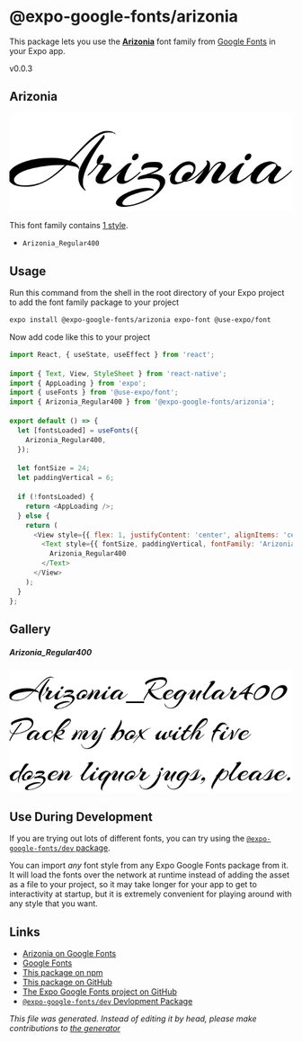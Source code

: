 # @expo-google-fonts/arizonia

This package lets you use the [**Arizonia**](https://fonts.google.com/specimen/Arizonia) font family from [Google Fonts](https://fonts.google.com/) in your Expo app.

v0.0.3

## Arizonia

![Arizonia](./font-family.png)

This font family contains [1 style](#gallery).

- `Arizonia_Regular400`

## Usage

Run this command from the shell in the root directory of your Expo project to add the font family package to your project
```sh
expo install @expo-google-fonts/arizonia expo-font @use-expo/font
```

Now add code like this to your project
```js
import React, { useState, useEffect } from 'react';

import { Text, View, StyleSheet } from 'react-native';
import { AppLoading } from 'expo';
import { useFonts } from '@use-expo/font';
import { Arizonia_Regular400 } from '@expo-google-fonts/arizonia';

export default () => {
  let [fontsLoaded] = useFonts({
    Arizonia_Regular400,
  });

  let fontSize = 24;
  let paddingVertical = 6;

  if (!fontsLoaded) {
    return <AppLoading />;
  } else {
    return (
      <View style={{ flex: 1, justifyContent: 'center', alignItems: 'center' }}>
        <Text style={{ fontSize, paddingVertical, fontFamily: 'Arizonia_Regular400' }}>
          Arizonia_Regular400
        </Text>
      </View>
    );
  }
};

```

## Gallery

##### Arizonia_Regular400
![Arizonia_Regular400](./603a1ae367969056ace1484bd5db4d882fabfa78008e6843d3ba07c08082c2c7.ttf.png)


## Use During Development

If you are trying out lots of different fonts, you can try using the [`@expo-google-fonts/dev` package](https://github.com/expo/google-fonts/tree/master/font-packages/dev#readme).

You can import *any* font style from any Expo Google Fonts package from it. It will load the fonts
over the network at runtime instead of adding the asset as a file to your project, so it may take longer
for your app to get to interactivity at startup, but it is extremely convenient
for playing around with any style that you want.

## Links

- [Arizonia on Google Fonts](https://fonts.google.com/specimen/Arizonia)
- [Google Fonts](https://fonts.google.com/)
- [This package on npm](https://www.npmjs.com/package/@expo-google-fonts/arizonia)
- [This package on GitHub](https://github.com/expo/google-fonts/tree/master/font-packages/arizonia)
- [The Expo Google Fonts project on GitHub](https://github.com/expo/google-fonts)
- [`@expo-google-fonts/dev` Devlopment Package](https://github.com/expo/google-fonts/tree/master/font-packages/dev)


*This file was generated. Instead of editing it by head, please make contributions to [the generator](https://github.com/expo/google-fonts/tree/master/packages/generator)*
